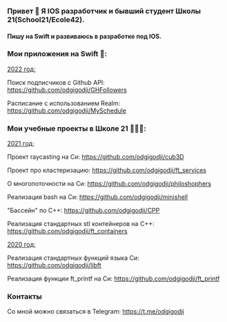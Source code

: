 ### Привет 👋 Я IOS разработчик и бывший студент Школы 21(School21/Ecole42).
#### Пишу на Swift и развиваюсь в разработке под IOS.

### Мои приложения на Swift 📱:
 <ins> 2022 год: </ins>

Поиск подписчиков с Github API: https://github.com/odgigodji/GHFollowers

Расписание с использованием Realm: https://github.com/odgigodji/MySchedule

<!-- List of characters from Rick and Morty: https://github.com/odgigodji/RickAndMorty -->

<!-- Chose models in AR: https://github.com/odgigodji/ModelPickerApp -->

### Мои учебные проекты в Школе 21 👨🏼‍💻:

 <ins> 2021 год: </ins>

Проект raycasting на Cи: https://github.com/odgigodji/cub3D

Проект про кластеризацию: https://github.com/odgigodji/ft_services

О многопоточности на Си: https://github.com/odgigodji/philoshophers

Реализация bash на Си: https://github.com/odgigodji/minishell

"Бассейн" по С++: https://github.com/odgigodji/CPP

Реализация стандартных stl контейнеров на С++: https://github.com/odgigodji/ft_containers


 <ins> 2020 год: </ins>

Реализация стандартных функций языка Си: https://github.com/odgigodji/libft

Реализация функции ft_printf на Си: https://github.com/odgigodji/ft_printf

### Контакты
Со мной можно связаться в Telegram: https://t.me/odgigodji
<!-- Instagram: @nikitaevvv -->
